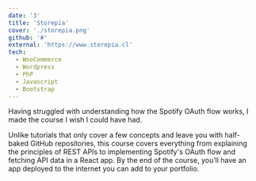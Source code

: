 ```yaml
---
date: '3'
title: 'Storepia'
cover: './storepia.png'
github: '#'
external: 'https://www.storepia.cl'
tech:
  - WooCommerce
  - Wordpress
  - PhP
  - Javascript
  - Bootstrap
---
```


Having struggled with understanding how the Spotify OAuth flow works, I made the course I wish I could have had.

Unlike tutorials that only cover a few concepts and leave you with half-baked GitHub repositories, this course covers everything from explaining the principles of REST APIs to implementing Spotify's OAuth flow and fetching API data in a React app. By the end of the course, you’ll have an app deployed to the internet you can add to your portfolio.
